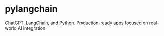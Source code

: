 # pylangchain
ChatGPT, LangChain, and Python. Production-ready apps focused on real-world AI integration.
